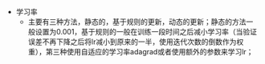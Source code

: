 - 学习率
  - 主要有三种方法，静态的，基于规则的更新，动态的更新；静态的方法一般设置为0.001，基于规则的一般在训练一段时间之后减小学习率（当验证误差不再下降之后将lr减小到原来的一半，使用迭代次数的倒数作为权重），第三种使用自适应的学习率adagrad或者使用额外的参数来学习lr；
  
